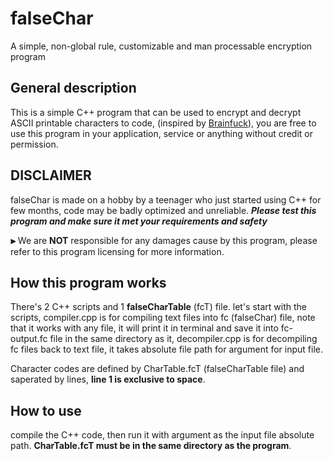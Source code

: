 # falseChar
A simple, non-global rule, customizable and man processable encryption program

## General description
This is a simple C++ program that can be used to encrypt and decrypt ASCII printable characters to code, (inspired by [Brainfuck](https://en.wikipedia.org/wiki/Brainfuck)), you are free to use this program in your application, service or anything without credit or permission.

## DISCLAIMER
falseChar is made on a hobby by a teenager who just started using C++ for few months, code may be badly optimized and unreliable. ***Please test this program and make sure it met your requirements and safety***

**⫸** We are **NOT** responsible for any damages cause by this program, please refer to this program licensing for more information.

## How this program works
There's 2 C++ scripts and 1 **falseCharTable** (fcT) file. let's start with the scripts, compiler.cpp is for compiling text files into fc (falseChar) file, note that it works with any file, it will print it in terminal and save it into fc-output.fc file in the same directory as it, decompiler.cpp is for decompiling fc files back to text file, it takes absolute file path for argument for input file.

Character codes are defined by CharTable.fcT (falseCharTable file) and saperated by lines, **line 1 is exclusive to space**.

## How to use
compile the C++ code, then run it with argument as the input file absolute path. **CharTable.fcT must be in the same directory as the program**.
